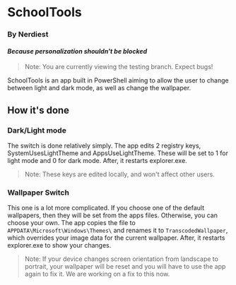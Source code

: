 # SchoolTools
### By Nerdiest
#### _Because personalization shouldn't be blocked_

>Note: You are currently viewing the testing branch. Expect bugs!

SchoolTools is an app built in PowerShell aiming to allow the user to change between light and dark mode, as well as change the wallpaper.
## How it's done
### Dark/Light mode
The switch is done relatively simply. The app edits 2 registry keys, SystemUsesLightTheme and AppsUseLightTheme. These will be set to 1 for light mode and 0 for dark mode. After, it restarts explorer.exe.
> Note: These keys are edited locally, and won't affect other users.
### Wallpaper Switch
This one is a lot more complicated. If you choose one of the default wallpapers, then they will be set from the apps files. Otherwise, you can choose your own. The app copies the file to `APPDATA\Microsoft\Windows\Themes\` and renames it to `TranscodedWallpaper`, which overrides your image data for the current wallpaper. After, it restarts explorer.exe to show your changes.
> Note: If your device changes screen orientation from landscape to portrait, your wallpaper will be reset and you will have to use the app again to fix it. We are working on a fix to this now.